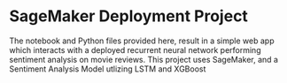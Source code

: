 # SageMaker Deployment Project

The notebook and Python files provided here, result in a simple web app which interacts with a deployed recurrent neural network performing sentiment analysis on movie reviews. This project uses SageMaker, and a Sentiment Analysis Model utlizing LSTM and XGBoost

